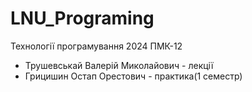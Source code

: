 # LNU_Programing
Технології програмування 2024 ПМК-12

- Трушевськай Валерій Миколайович - лекції
- Грицишин Остап Орестович - практика(1 семестр)

